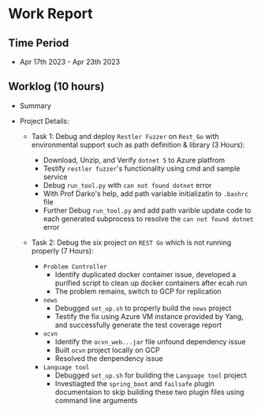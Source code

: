 #  Work Report

## Time Period

* Apr 17th 2023 - Apr 23th 2023

## Worklog (10 hours)

* Summary

* Project Details:

    * Task 1: Debug and deploy `Restler Fuzzer` on `Rest_Go` with environmental support such as path definition & library (3 Hours):
        * Download, Unzip, and Verify `dotnet 5` to Azure platfrom
        * Testify `restler fuzzer`'s functionality using cmd and sample service
        * Debug `run_tool.py` with `can not found dotnet` error
        * With Prof Darko's help, add path variable initializatin to `.bashrc` file
        * Further Debug `run_tool.py` and add path varible update code to each generated subprocess to resolve the `can not found dotnet` error

    * Task 2: Debug the six project on `REST Go` which is not running properly (7 Hours):
        * `Problem Controller`
            * Identify duplicated docker container issue, developed a purified script to clean up docker containers after ecah run
            * The problem remains, switch to GCP for replication
        * `news`
            * Debugged `set_up.sh` to properly build the `news` project
            * Testify the fix using Azure VM instance provided by Yang, and successfully generate the test coverage report
        * `ocvn`
            * Identify the `ocvn_web...jar` file unfound dependency issue
            * Built `ocvn` project locally on GCP
            * Resolved the denpendency issue
        * `Language tool`
            * Debugged `set_up.sh` for building the `Language tool` project
            * Investiagted the `spring_boot` and `failsafe` plugin documentaion to skip building these two plugin files using command line arguments